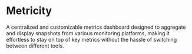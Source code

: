 # Metricity
A centralized and customizable metrics dashboard designed to aggregate and display snapshots from various monitoring platforms, making it effortless to stay on top of key metrics without the hassle of switching between different tools.

